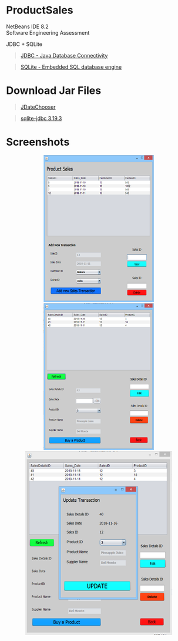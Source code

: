 # ProductSales
NetBeans IDE 8.2</br>
Software Engineering Assessment 

JDBC + SQLite

> [JDBC - Java Database Connectivity](http://docs.oracle.com/javase/tutorial/jdbc/basics/index.html)

> [SQLite - Embedded SQL database engine](https://www.sqlite.org/about.html)

# Download Jar Files
> [JDateChooser](https://toedter.com/jcalendar/)

> [sqlite-jdbc 3.19.3](https://bitbucket.org/xerial/sqlite-jdbc/downloads/)

# Screenshots
<p align="center">
<img src="https://github.com/CliffordV/ProductSales/blob/master/img/Transaction.png" width="300" height="400" alt="Frame 1"/>
<img src="https://github.com/CliffordV/ProductSales/blob/master/img/Transaction%20Details.png" width="300" height="400" alt="Frame 2"/>
<img src="https://github.com/CliffordV/ProductSales/blob/master/img/Update%20Transaction.png" width="400" height="500" alt="Frame 3"/>
</p>
